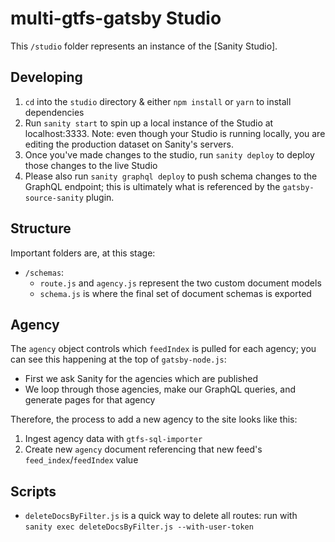 # multi-gtfs-gatsby Studio

This `/studio` folder represents an instance of the [Sanity Studio].

## Developing

1. `cd` into the `studio` directory & either `npm install` or `yarn` to install dependencies
2. Run `sanity start` to spin up a local instance of the Studio at localhost:3333. Note: even though your Studio is running locally, you are editing the production dataset on Sanity's servers.
3. Once you've made changes to the studio, run `sanity deploy` to deploy those changes to the live Studio
4. Please also run `sanity graphql deploy` to push schema changes to the GraphQL endpoint; this is ultimately what is referenced by the `gatsby-source-sanity` plugin.

## Structure

Important folders are, at this stage:

- `/schemas`:
  - `route.js` and `agency.js` represent the two custom document models
  - `schema.js` is where the final set of document schemas is exported

## Agency

The `agency` object controls which `feedIndex` is pulled for each agency; you can see this happening at the top of `gatsby-node.js`:

- First we ask Sanity for the agencies which are published
- We loop through those agencies, make our GraphQL queries, and generate pages for that agency

Therefore, the process to add a new agency to the site looks like this:

1. Ingest agency data with `gtfs-sql-importer`
2. Create new `agency` document referencing that new feed's `feed_index`/`feedIndex` value

## Scripts

- `deleteDocsByFilter.js` is a quick way to delete all routes: run with `sanity exec deleteDocsByFilter.js --with-user-token`
